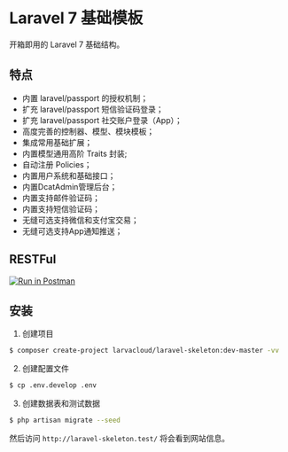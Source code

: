 # Laravel 7 基础模板

开箱即用的 Laravel 7 基础结构。

## 特点
- 内置 laravel/passport 的授权机制；
- 扩充 laravel/passport 短信验证码登录；
- 扩充 laravel/passport 社交账户登录（App）；
- 高度完善的控制器、模型、模块模板；
- 集成常用基础扩展；
- 内置模型通用高阶 Traits 封装;
- 自动注册 Policies；
- 内置用户系统和基础接口；
- 内置DcatAdmin管理后台；
- 内置支持邮件验证码；
- 内置支持短信验证码；
- 无缝可选支持微信和支付宝交易；
- 无缝可选支持App通知推送；

## RESTFul
[![Run in Postman](https://run.pstmn.io/button.svg)](https://app.getpostman.com/run-collection/5e5655b5100a1eafc2f6)

## 安装

1. 创建项目

```bash
$ composer create-project larvacloud/laravel-skeleton:dev-master -vv
```


2. 创建配置文件

```bash
$ cp .env.develop .env
```

3. 创建数据表和测试数据

```bash
$ php artisan migrate --seed
```

然后访问 `http://laravel-skeleton.test/` 将会看到网站信息。 
